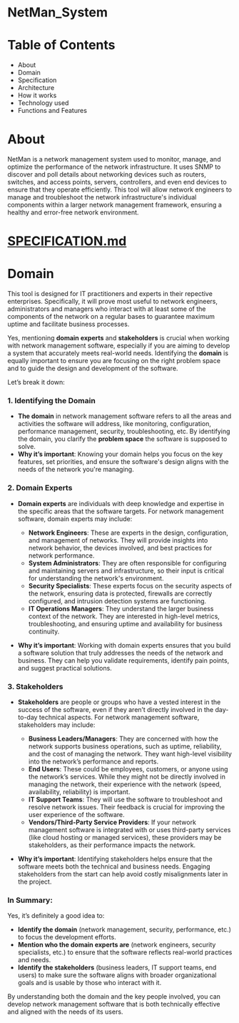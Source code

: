 # NetMan_System
# Table of Contents
- About
- Domain
- Specification
- Architecture
- How it works
- Technology used
- Functions and Features
# About
NetMan is a network management system used to monitor, manage, and optimize the performance of the network infrastructure. It uses SNMP to discover and poll details about networking devices such as routers, switches, and access points, servers, controllers, and even end devices to ensure that they operate efficiently. This tool will allow network engineers to manage and troubleshoot the network infrastructure's individual components within a larger network management framework, ensuring a healthy and error-free network environment.

# [SPECIFICATION.md](https://github.com/simnikiwe-nick-hlope-77/NetMan_System/blob/master/SPECIFICATION.md)

# Domain
This tool is designed for IT practitioners and experts in their repective enterprises. Specifically, it will prove most useful to network engineers, administrators and managers who interact with at least some of the components of the network on a regular bases to guarantee maximum uptime and facilitate business processes.









Yes, mentioning **domain experts** and **stakeholders** is crucial when working with network management software, especially if you are aiming to develop a system that accurately meets real-world needs. Identifying the **domain** is equally important to ensure you are focusing on the right problem space and to guide the design and development of the software.

Let’s break it down:

### 1. **Identifying the Domain**
   - **The domain** in network management software refers to all the areas and activities the software will address, like monitoring, configuration, performance management, security, troubleshooting, etc. By identifying the domain, you clarify the **problem space** the software is supposed to solve.
   - **Why it’s important**: Knowing your domain helps you focus on the key features, set priorities, and ensure the software's design aligns with the needs of the network you're managing.

### 2. **Domain Experts**
   - **Domain experts** are individuals with deep knowledge and expertise in the specific areas that the software targets. For network management software, domain experts may include:
     - **Network Engineers**: These are experts in the design, configuration, and management of networks. They will provide insights into network behavior, the devices involved, and best practices for network performance.
     - **System Administrators**: They are often responsible for configuring and maintaining servers and infrastructure, so their input is critical for understanding the network's environment.
     - **Security Specialists**: These experts focus on the security aspects of the network, ensuring data is protected, firewalls are correctly configured, and intrusion detection systems are functioning.
     - **IT Operations Managers**: They understand the larger business context of the network. They are interested in high-level metrics, troubleshooting, and ensuring uptime and availability for business continuity.

   - **Why it’s important**: Working with domain experts ensures that you build a software solution that truly addresses the needs of the network and business. They can help you validate requirements, identify pain points, and suggest practical solutions.

### 3. **Stakeholders**
   - **Stakeholders** are people or groups who have a vested interest in the success of the software, even if they aren’t directly involved in the day-to-day technical aspects. For network management software, stakeholders may include:
     - **Business Leaders/Managers**: They are concerned with how the network supports business operations, such as uptime, reliability, and the cost of managing the network. They want high-level visibility into the network’s performance and reports.
     - **End Users**: These could be employees, customers, or anyone using the network’s services. While they might not be directly involved in managing the network, their experience with the network (speed, availability, reliability) is important.
     - **IT Support Teams**: They will use the software to troubleshoot and resolve network issues. Their feedback is crucial for improving the user experience of the software.
     - **Vendors/Third-Party Service Providers**: If your network management software is integrated with or uses third-party services (like cloud hosting or managed services), these providers may be stakeholders, as their performance impacts the network.

   - **Why it’s important**: Identifying stakeholders helps ensure that the software meets both the technical and business needs. Engaging stakeholders from the start can help avoid costly misalignments later in the project.

### In Summary:
Yes, it’s definitely a good idea to:
- **Identify the domain** (network management, security, performance, etc.) to focus the development efforts.
- **Mention who the domain experts are** (network engineers, security specialists, etc.) to ensure that the software reflects real-world practices and needs.
- **Identify the stakeholders** (business leaders, IT support teams, end users) to make sure the software aligns with broader organizational goals and is usable by those who interact with it.

By understanding both the domain and the key people involved, you can develop network management software that is both technically effective and aligned with the needs of its users.
